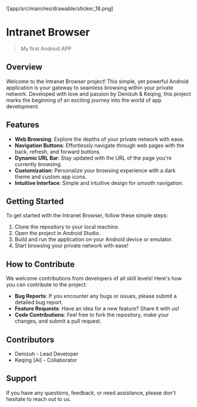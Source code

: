 ![app/src/main/res/drawable/sticker_18.png]
# Intranet Browser
> My first Android APP
## Overview

Welcome to the Intranet Browser project! This simple, yet powerful Android application is your gateway to seamless browsing within your private network. Developed with love and passion by Denizuh & Keqing, this project marks the beginning of an exciting journey into the world of app development.

## Features

- **Web Browsing**: Explore the depths of your private network with ease.
- **Navigation Buttons**: Effortlessly navigate through web pages with the back, refresh, and forward buttons.
- **Dynamic URL Bar**: Stay updated with the URL of the page you're currently browsing.
- **Customization**: Personalize your browsing experience with a dark theme and custom app icons.
- **Intuitive Interface**: Simple and intuitive design for smooth navigation.

## Getting Started

To get started with the Intranet Browser, follow these simple steps:

1. Clone the repository to your local machine.
2. Open the project in Android Studio.
3. Build and run the application on your Android device or emulator.
4. Start browsing your private network with ease!

## How to Contribute

We welcome contributions from developers of all skill levels! Here's how you can contribute to the project:

- **Bug Reports**: If you encounter any bugs or issues, please submit a detailed bug report.
- **Feature Requests**: Have an idea for a new feature? Share it with us!
- **Code Contributions**: Feel free to fork the repository, make your changes, and submit a pull request.

## Contributors

- Denizuh - Lead Developer
- Keqing [Ai] - Collaborator

## Support

If you have any questions, feedback, or need assistance, please don't hesitate to reach out to us.
